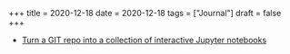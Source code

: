 +++
title = 2020-12-18
date = 2020-12-18
tags = ["Journal"]
draft = false
+++

-   [Turn a GIT repo into a collection of interactive Jupyter notebooks](https://mybinder.org/)
